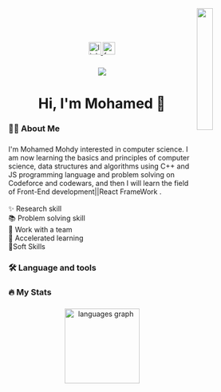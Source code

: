  <img src="https://github.com/mohamedabusrea/mohamedabusrea/blob/master/profile-img.png" align="right" width="25%"/>
<div align="center">
  <a href="https://www.linkedin.com/in/mohamed-mohdy-39311a239/" target="_blank"><br><br><br><br>
    <img src="https://img.shields.io/static/v1?message=LinkedIn&logo=linkedin&label=&color=0077B5&logoColor=white&labelColor=&style=for-the-badge" height="25" alt="linkedin logo"  />
  </a>
  <a href="https://www.facebook.com/profile.php?id=100094143427693" target="_blank">
    <img src="https://img.shields.io/static/v1?message=Facebook&logo=facebook&label=&color=1877F2&logoColor=white&labelColor=&style=for-the-badge" height="25" alt="facebook logo"  />
  </a>
</div>

###

<div align="center">
  <img src="https://visitor-badge.laobi.icu/badge?page_id=mohamedmohdy.mohamedmohdy&"  />
</div>

###

<h1 align="center">Hi, I'm Mohamed 👋</h1>




###

<h3 align="left">👩‍💻  About Me</h3>

###

<p align="left">I'm Mohamed Mohdy interested in computer science. I am now learning the basics and principles of computer science, data structures and algorithms using C++ and JS programming language and problem solving on Codeforce and codewars, and then I will learn the field of Front-End development||React FrameWork .<br><br>✨ Research skill<br>📚 Problem solving skill<br>🎲 Work with a team<br>🎲 Accelerated learning<br>🎯Soft Skills</p>

###

<h3 align="left">🛠 Language and tools</h3>

###





###

<h3 align="left">🔥   My Stats </h3>

###

<div align="center">
  <img src="https://github-readme-stats.vercel.app/api/top-langs?username=mohamedmohdy&locale=en&hide_title=false&layout=compact&card_width=320&langs_count=5&theme=dracula&hide_border=false&order=2" height="150" alt="languages graph"  />
</div>

###

